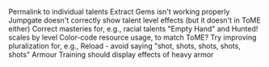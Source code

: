 Permalink to individual talents
Extract Gems isn't working properly
Jumpgate doesn't correctly show talent level effects (but it doesn't in ToME either)
Correct masteries for, e.g., racial talents
"Empty Hand" and Hunted! scales by level
Color-code resource usage, to match ToME?
Try improving pluralization for, e.g., Reload - avoid saying "shot, shots, shots, shots, shots"
Armour Training should display effects of heavy armor
